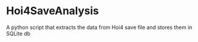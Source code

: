 # Hoi4SaveAnalysis
A python script that extracts the data from Hoi4 save file and stores them in SQLite db
